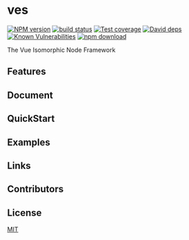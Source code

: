 # ves

[![NPM version][npm-image]][npm-url]
[![build status][travis-image]][travis-url]
[![Test coverage][codecov-image]][codecov-url]
[![David deps][david-image]][david-url]
[![Known Vulnerabilities][snyk-image]][snyk-url]
[![npm download][download-image]][download-url]

[npm-image]: https://img.shields.io/npm/v/ves.svg?style=flat-square
[npm-url]: https://npmjs.org/package/ves
[travis-image]: https://img.shields.io/travis/hubcarl/ves.svg?style=flat-square
[travis-url]: https://travis-ci.org/hubcarl/ves
[codecov-image]: https://img.shields.io/codecov/c/github/hubcarl/ves.svg?style=flat-square
[codecov-url]: https://codecov.io/github/hubcarl/ves?branch=master
[david-image]: https://img.shields.io/david/hubcarl/ves.svg?style=flat-square
[david-url]: https://david-dm.org/hubcarl/ves
[snyk-image]: https://snyk.io/test/npm/ves/badge.svg?style=flat-square
[snyk-url]: https://snyk.io/test/npm/ves
[download-image]: https://img.shields.io/npm/dm/ves.svg?style=flat-square
[download-url]: https://npmjs.org/package/ves

The Vue Isomorphic Node Framework

## Features

## Document

## QuickStart

## Examples

## Links

## Contributors

## License

[MIT](LICENSE)